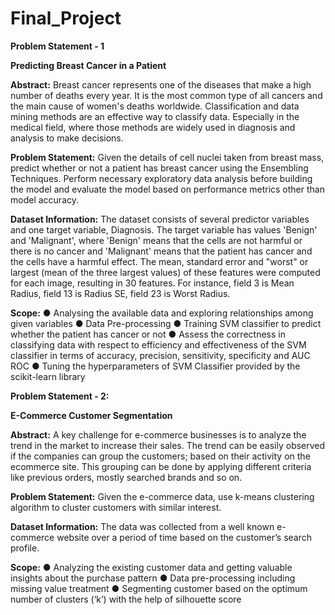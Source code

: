 # Final_Project

**Problem Statement - 1**

**Predicting Breast Cancer in a Patient**

**Abstract:**
Breast cancer represents one of the diseases that make a high number of deaths every year. It is the most common type of all cancers and the main cause of women's deaths worldwide. Classification and data mining methods are an effective way to classify data. Especially in the medical field, where those methods are widely used in diagnosis and analysis to make decisions.

**Problem Statement:**
Given the details of cell nuclei taken from breast mass, predict whether or not a patient has breast cancer using the Ensembling Techniques. Perform necessary exploratory data analysis before building the model and evaluate the model based on performance metrics other than model accuracy.

**Dataset Information:**
The dataset consists of several predictor variables and one target variable, Diagnosis. The target variable has values 'Benign' and 'Malignant', where 'Benign' means that the cells are not harmful or there is no cancer and 'Malignant' means that the patient has cancer and the cells have a harmful effect. The mean, standard error and "worst" or largest (mean of the three largest values) of these features were computed for each image, resulting in 30 features. For instance, field 3 is Mean Radius, field 13 is Radius SE, field 23 is Worst Radius.

**Scope:**
● Analysing the available data and exploring relationships among given variables
● Data Pre-processing
● Training SVM classifier to predict whether the patient has cancer or not
● Assess the correctness in classifying data with respect to efficiency and effectiveness of
the SVM classifier in terms of accuracy, precision, sensitivity, specificity and AUC ROC
● Tuning the hyperparameters of SVM Classifier provided by the scikit-learn library


**Problem Statement - 2:**

**E-Commerce Customer Segmentation**

**Abstract:**
A key challenge for e-commerce businesses is to analyze the trend in the market to increase their sales. The trend can be easily observed if the companies can group the customers; based on their activity on the ecommerce site. This grouping can be done by applying different criteria like previous orders, mostly searched brands and so on.

**Problem Statement:**
Given the e-commerce data, use k-means clustering algorithm to cluster customers with similar interest.

**Dataset Information:**
The data was collected from a well known e-commerce website over a period of time based on the customer’s search profile.

**Scope:**
● Analyzing the existing customer data and getting valuable insights
about the purchase pattern
● Data pre-processing including missing value treatment
● Segmenting customer based on the optimum number of clusters (‘k’)
with the help of silhouette score
